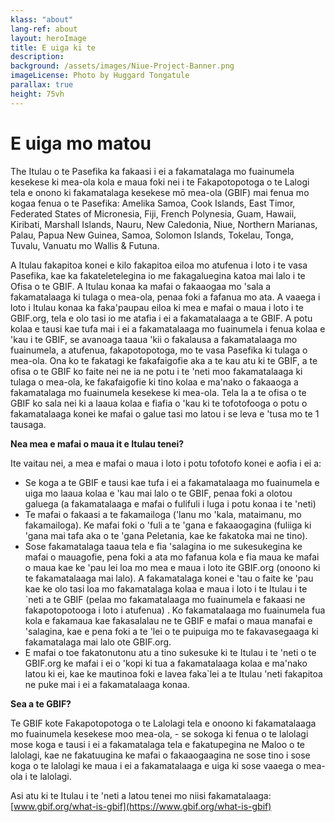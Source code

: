 ```yaml
---
klass: "about"
lang-ref: about
layout: heroImage
title: E uiga ki te
description: 
background: /assets/images/Niue-Project-Banner.png
imageLicense: Photo by Huggard Tongatule
parallax: true
height: 75vh
---
```

# E uiga mo matou

The Itulau o te Pasefika ka fakaasi i ei a fakamatalaga mo fuainumela kesekese ki mea-ola kola e maua foki nei i te Fakapotopotoga o te Lalogi tela e onono ki fakamatalaga kesekese mō mea-ola (GBIF) mai fenua mo kogaa fenua o te Pasefika: Amelika Samoa, Cook Islands, East Timor, Federated States of Micronesia, Fiji, French Polynesia, Guam, Hawaii, Kiribati, Marshall Islands, Nauru, New Caledonia, Niue, Northern Marianas, Palau, Papua New Guinea, Samoa, Solomon Islands, Tokelau, Tonga, Tuvalu, Vanuatu mo Wallis & Futuna.

A Itulau fakapitoa konei e kilo fakapitoa eiloa mo atufenua i loto i te vasa Pasefika, kae ka fakateletelegina io me fakagaluegina katoa mai lalo i te Ofisa o te GBIF. A Itulau konaa ka mafai o fakaaogaa mo 'sala a fakamatalaaga ki tulaga o mea-ola, penaa foki a fafanua mo ata. A vaaega i loto i Itulau konaa ka faka'paupau eiloa ki mea e mafai o maua i loto i te GBIF.org, tela e olo tasi io me atafia i ei a fakamatalaaga a te GBIF. A potu kolaa e tausi kae tufa mai i ei a fakamatalaaga mo fuainumela i fenua kolaa e 'kau i te GBIF, se avanoaga taaua 'kii o fakalausa a fakamatalaaga mo fuainumela, a atufenua, fakapotopotoga, mo te vasa Pasefika ki tulaga o mea-ola.  Ona ko te fakatagi ke fakafaigofie aka a te kau atu ki te GBIF, a te ofisa o te GBIF ko faite nei ne ia ne potu i te 'neti moo fakamatalaaga ki tulaga o mea-ola, ke fakafaigofie ki tino kolaa e ma'nako o fakaaoga a fakamatalaga mo fuainumela kesekese ki mea-ola. Tela la a te ofisa o te GBIF ko sala nei ki a laaua kolaa e fiafia o 'kau ki te tofotofooga o potu o fakamatalaaga konei ke mafai o galue tasi mo latou i se leva e 'tusa mo te 1 tausaga.

**Nea mea e mafai o maua it e Itulau tenei?**

Ite vaitau nei, a mea e mafai o maua i loto i potu tofotofo konei e aofia i ei a:
* Se koga a te GBIF e tausi kae tufa i ei a fakamatalaaga mo fuainumela e uiga mo laaua kolaa e 'kau mai lalo o te GBIF, penaa foki a olotou galuega (a fakamatalaaga e mafai o fulifuli i luga i potu konaa i te 'neti)
* Te mafai o fakaasi a te fakamailoga ('lanu mo 'kala, mataimanu, mo fakamailoga). Ke mafai foki o 'fuli a te 'gana e fakaaogagina (fuliiga ki 'gana mai tafa aka o te 'gana Peletania, kae ke fakatoka mai ne tino). 
* Sose fakamatalaga taaua tela e fia 'salagina io me sukesukegina ke mafai o mauagofie, pena foki a ata mo fafanua kola e fia maua ke mafai o maua kae ke 'pau lei loa mo mea e maua i loto ite GBIF.org (onoono ki te fakamatalaaga mai lalo). A fakamatalaga konei e 'tau o faite ke 'pau kae ke olo tasi loa mo fakamatalaga kolaa e maua i loto i te Itulau i te `neti a te GBIF (pelaa mo fakamatalaaga mo fuainumela e fakaasi ne fakapotopotooga i loto i atufenua) . Ko fakamatalaaga mo fuainumela fua kola e fakamaua kae  fakasalalau ne te GBIF e mafai o maua manafai e 'salagina, kae e pena foki a te 'lei o te puipuiga mo te fakavasegaaga ki fakamatalaga mai lalo ote GBIF.org.
* E mafai o toe fakatonutonu atu a tino sukesuke ki te Itulau i te 'neti o te GBIF.org ke mafai i ei o 'kopi ki tua a fakamatalaaga kolaa e ma'nako latou ki ei, kae ke mautinoa foki e lavea faka`lei a te Itulau 'neti fakapitoa ne puke mai i ei a fakamatalaaga konaa.


**Sea a te GBIF?**

Te GBIF kote Fakapotopotoga o te Lalolagi tela e onoono ki fakamatalaaga mo fuainumela kesekese moo mea-ola, - se sokoga ki fenua o te lalolagi mose koga e tausi i ei a fakamatalaga tela e fakatupegina ne Maloo o te lalolagi, kae ne fakatuugina ke mafai o fakaaogaagina ne sose tino i sose koga o te lalolagi ke maua i ei a fakamatalaaga e uiga ki sose vaaega o mea-ola i te lalolagi.

Asi atu ki te Itulau i te 'neti a latou tenei mo niisi fakamatalaaga: [www.gbif.org/what-is-gbif](https://www.gbif.org/what-is-gbif)




